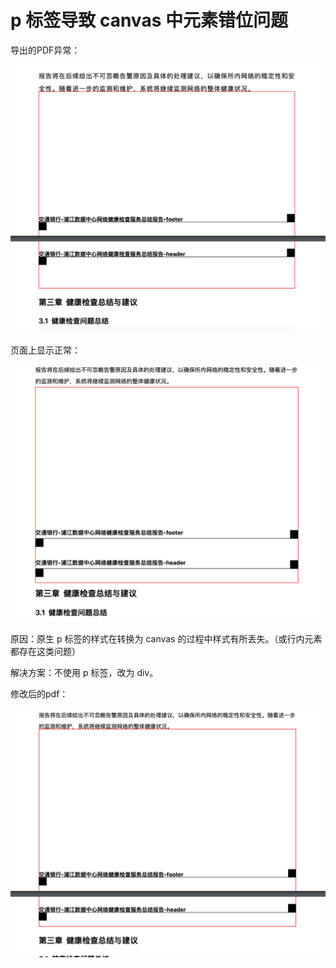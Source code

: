 # p 标签导致 canvas 中元素错位问题

导出的PDF异常：

![alt text](assets/image-1.png)

页面上显示正常：

![alt text](assets/image-2.png)

原因：原生 p 标签的样式在转换为 canvas 的过程中样式有所丢失。（或行内元素都存在这类问题）

解决方案：不使用 p 标签，改为 div。

修改后的pdf：

![alt text](assets/image-3.png)